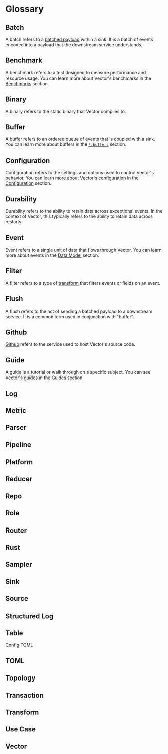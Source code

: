 # Glossary

## Batch

A batch refers to a [batched payload](../about/data-model.md#batched-payload) within a sink. It is a batch of events encoded into a payload that the downstream service understands.

## Benchmark

A benchmark refers to a test designed to measure performance and resource usage. You can learn more about Vector's benchmarks in the [Benchmarks](../performance.md) section.

## Binary

A binary refers to the static binary that Vector compiles to. 

## Buffer

A buffer refers to an ordered queue of events that is coupled with a sink. You can learn more about buffers in the [`*.buffers`](../usage/configuration/sinks/buffer.md) section.

## Configuration

Configuration refers to the settings and options used to control Vector's behavior. You can learn more about Vector's configuration in the [Configuration](../usage/configuration/) section.

## Durability

Durability refers to the ability to retain data across exceptional events. In the context of Vector, this typically refers to the ability to retain data across restarts.

## Event

Event refers to a single unit of data that flows through Vector. You can learn more about events in the [Data Model](../about/data-model.md) section.

## Filter

A filter refers to a type of [transform](../usage/configuration/transforms/) that filters events or fields on an event.

## Flush

A flush refers to the act of sending a batched payload to a downstream service. It is a common term used in conjunction with "buffer".

## Github

[Github](https://github.com/) refers to the service used to host Vector's source code.

## Guide

A guide is a tutorial or walk through on a specific subject. You can see Vector's guides in the [Guides](../usage/guides/) section.

## Log

## Metric

## Parser

## Pipeline

## Platform

## Reducer

## Repo

## Role

## Router

## Rust

## Sampler

## Sink

## Source

## Structured Log

## Table

Config TOML

## TOML

## Topology

## Transaction

## Transform

## Use Case

## Vector

